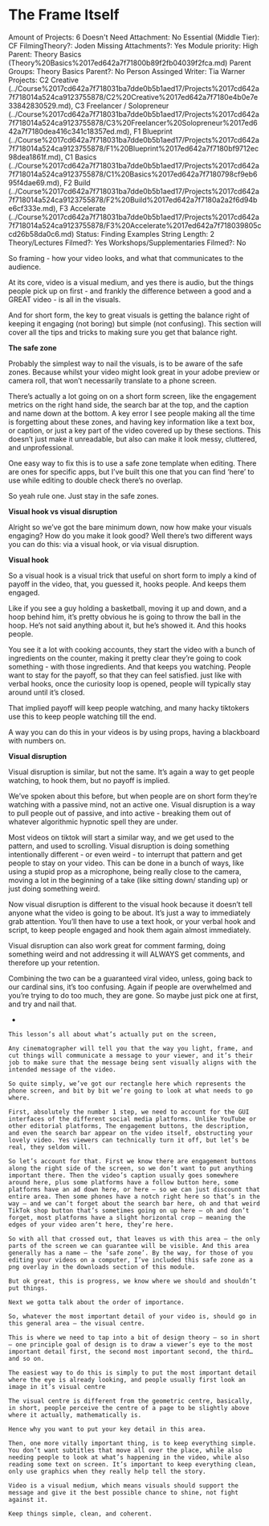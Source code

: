 # The Frame Itself

Amount of Projects: 6
Doesn't Need Attachment: No
Essential (Middle Tier): CF
FilmingTheory?: Joden
Missing Attachments?: Yes
Module priority: High
Parent: Theory Basics (Theory%20Basics%2017ed642a7f71800b89f2fb04039f2fca.md)
Parent Groups: Theory Basics
Parent?: No
Person Assinged Writer: Tia Warner
Projects: C2 Creative (../Course%2017cd642a7f718031ba7dde0b5b1aed17/Projects%2017cd642a7f718014a524ca9123755878/C2%20Creative%2017ed642a7f7180e4b0e7e33842830529.md), C3 Freelancer / Solopreneur (../Course%2017cd642a7f718031ba7dde0b5b1aed17/Projects%2017cd642a7f718014a524ca9123755878/C3%20Freelancer%20Solopreneur%2017ed642a7f7180dea416c341c18357ed.md), F1 Blueprint (../Course%2017cd642a7f718031ba7dde0b5b1aed17/Projects%2017cd642a7f718014a524ca9123755878/F1%20Blueprint%2017ed642a7f7180bf9712ec98dea1861f.md), C1 Basics (../Course%2017cd642a7f718031ba7dde0b5b1aed17/Projects%2017cd642a7f718014a524ca9123755878/C1%20Basics%2017ed642a7f7180798cf9eb695f4dae69.md), F2 Build (../Course%2017cd642a7f718031ba7dde0b5b1aed17/Projects%2017cd642a7f718014a524ca9123755878/F2%20Build%2017ed642a7f7180a2a2f6d94be6cf333e.md), F3 Accelerate (../Course%2017cd642a7f718031ba7dde0b5b1aed17/Projects%2017cd642a7f718014a524ca9123755878/F3%20Accelerate%2017ed642a7f718039805ccd26b58da0c6.md)
Status: Finding Examples
String Length: 2
Theory/Lectures Filmed?: Yes
Workshops/Supplementaries Filmed?: No

So framing - how your video looks, and what that communicates to the audience. 

At its core, video is a visual medium, and yes there is audio, but the things people pick up on first - and frankly the difference between a good and a GREAT video - is all in the visuals.

And for short form, the key to great visuals is getting the balance right of keeping it engaging (not boring) but simple (not confusing). This section will cover all the tips and tricks to making sure you get that balance right. 

**The safe zone**

Probably the simplest way to nail the visuals, is to be aware of the safe zones. Because whilst your video might look great in your adobe preview or camera roll, that won’t necessarily translate to a phone screen.

There’s actually a lot going on on a short form screen, like the engagement metrics on the right hand side, the search bar at the top, and the caption and name down at the bottom. A key error I see people making all the time is forgetting about these zones, and having key information like a text box, or caption, or just a key part of the video covered up by these sections.
This doesn’t just make it unreadable, but also can make it look messy, cluttered, and unprofessional. 

One easy way to fix this is to use a safe zone template when editing.  There are ones for specific apps, but I’ve built this one that you can find ‘here’ to use while editing to double check there’s no overlap.

So yeah rule one. Just stay in the safe zones. 

**Visual hook vs visual disruption** 

Alright so we’ve got the bare minimum down, now how make your visuals engaging? How do you make it look good? Well there’s two different ways you can do this: via a visual hook, or via visual disruption. 

**Visual hook**

So a visual hook is a visual trick that useful on short form to imply a kind of payoff in the video, that, you guessed it, hooks people. And keeps them engaged.

Like if you see a guy holding a basketball, moving it up and down, and a hoop behind him, it’s pretty obvious he is going to throw the ball in the hoop. He’s not said anything about it, but he’s showed it. And this hooks people. 

You see it a lot with cooking accounts, they start the video with a bunch of ingredients on the counter, making it pretty clear they’re going to cook something - with those ingredients. And that keeps you watching. People want to stay for the payoff, so that they can feel satisfied. just like with verbal hooks, once the curiosity loop is opened, people will typically stay around until it’s closed. 

That implied payoff will keep people watching, and many hacky tiktokers use this to keep people watching till the end. 

A way you can do this in your videos is by using props, having a blackboard with numbers on. 

**Visual disruption** 

Visual disruption is similar, but not the same. It’s again a way to get people watching, to hook them, but no payoff is implied. 

We’ve spoken about this before, but when people are on short form they’re watching with a passive mind, not an active one. Visual disruption is a way to pull people out of passive, and into active - breaking them out of whatever algorithmic hypnotic spell they are under.

Most videos on tiktok will start a similar way, and we get used to the pattern, and used to scrolling. Visual disruption is doing something intentionally different - or even weird - to interrupt that pattern and get people to stay on your video. This can be done in a bunch of ways, like using a stupid prop as a microphone, being really close to the camera, moving a lot in the beginning of a take (like sitting down/ standing up) or just doing something weird. 

Now visual disruption is different to the visual hook because it doesn’t tell anyone what the video is going to be about. It’s just a way to immediately grab attention. You’ll then have to use a text hook, or your verbal hook and script, to keep people engaged and hook them again almost immediately. 

Visual disruption can also work great for comment farming, doing something weird and not addressing it will ALWAYS get comments, and therefore up your retention. 

Combining the two can be a guaranteed viral video, unless, going back to our cardinal sins, it’s too confusing. Again if people are overwhelmed and you’re trying to do too much, they are gone. So maybe just pick one at first, and try and nail that. 

- 
    
    This lesson’s all about what’s actually put on the screen,
    
    Any cinematographer will tell you that the way you light, frame, and cut things will communicate a message to your viewer, and it’s their job to make sure that the message being sent visually aligns with the intended message of the video.
    
    So quite simply, we’ve got our rectangle here which represents the phone screen, and bit by bit we’re going to look at what needs to go where.
    
    First, absolutely the number 1 step, we need to account for the GUI interfaces of the different social media platforms. Unlike YouTube or other editorial platforms, The engagement buttons, the description, and even the search bar appear on the video itself, obstructing your lovely video. Yes viewers can technically turn it off, but let’s be real, they seldom will.
    
    So let’s account for that. First we know there are engagement buttons along the right side of the screen, so we don’t want to put anything important there. Then the video’s caption usually goes somewhere around here, plus some platforms have a follow button here, some platforms have an ad down here, or here – so we can just discount that entire area. Then some phones have a notch right here so that’s in the way – and we can’t forget about the search bar here, oh and that weird TikTok shop button that’s sometimes going on up here – oh and don’t forget, most platforms have a slight horizontal crop – meaning the edges of your video aren’t here, they’re here.
    
    So with all that crossed out, that leaves us with this area – the only parts of the screen we can guarantee will be visible. And this area generally has a name – the ‘safe zone’. By the way, for those of you editing your videos on a computer, I’ve included this safe zone as a png overlay in the downloads section of this module.
    
    But ok great, this is progress, we know where we should and shouldn’t put things.
    
    Next we gotta talk about the order of importance.
    
    So, whatever the most important detail of your video is, should go in this general area – the visual centre.
    
    This is where we need to tap into a bit of design theory – so in short – one principle goal of design is to draw a viewer’s eye to the most important detail first, the second most important second, the third… and so on.
    
    The easiest way to do this is simply to put the most important detail where the eye is already looking, and people usually first look an image in it’s visual centre
    
    The visual centre is different from the geometric centre, basically, in short, people perceive the centre of a page to be slightly above where it actually, mathematically is.
    
    Hence why you want to put your key detail in this area.
    
    Then, one more vitally important thing, is to keep everything simple. You don’t want subtitles that move all over the place, while also needing people to look at what’s happening in the video, while also reading some text on screen. It’s important to keep everything clean, only use graphics when they really help tell the story.
    
    Video is a visual medium, which means visuals should support the message and give it the best possible chance to shine, not fight against it.
    
    Keep things simple, clean, and coherent.